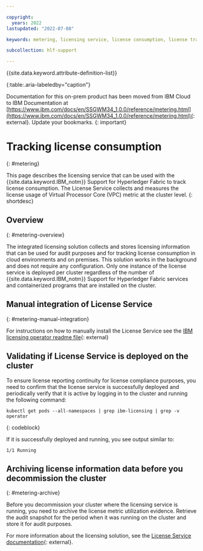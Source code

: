 ```yaml
---

copyright:
  years: 2022
lastupdated: "2022-07-08"

keywords: metering, licensing service, license consumption, license tracking

subcollection: hlf-support

---
```


{{site.data.keyword.attribute-definition-list}}


{:table:.aria-labeledby="caption"}





Documentation for this on-prem product has been moved from IBM Cloud to IBM Documentation at [https://www.ibm.com/docs/en/SSGWM34_1.0.0/reference/metering.html](https://www.ibm.com/docs/en/SSGWM34_1.0.0/reference/metering.html){: external}. Update your bookmarks.
{: important}

# Tracking license consumption
{: #metering}

This page describes the licensing service that can be used with the {{site.data.keyword.IBM_notm}} Support for Hyperledger Fabric to track license consumption. The License Service collects and measures the license usage of Virtual Processor Core (VPC) metric at the cluster level.
{: shortdesc}

## Overview
{: #metering-overview}

The integrated licensing solution collects and stores licensing information that can be used for audit purposes and for tracking license consumption in cloud environments and on premises. This solution works in the background and does not require any configuration. Only one instance of the license service is deployed per cluster regardless of the number of {{site.data.keyword.IBM_notm}} Support for Hyperledger Fabric services and containerized programs that are installed on the cluster.

## Manual integration of License Service
{: #metering-manual-integration}

For instructions on how to manually install the License Service see the
[IBM licensing operator readme file](https://github.com/IBM/ibm-licensing-operator/blob/master/README.md){: external}

## Validating if License Service is deployed on the cluster

To ensure license reporting continuity for license compliance purposes, you need to confirm that the license service is successfully deployed and periodically verify that it is active by logging in to the cluster and running the following command:

```
kubectl get pods --all-namespaces | grep ibm-licensing | grep -v operator
```
{: codeblock}

If it is successfully deployed and running, you see output similar to:
```
1/1 Running
```

## Archiving license information data before you decommission the cluster
{: #metering-archive}

Before you decommission your cluster where the licensing service is running, you need to archive the license metric utilization evidence. Retrieve the audit snapshot for the period when it was running on the cluster and store it for audit purposes.

For more information about the licensing solution, see the [License Service documentation](https://www.ibm.com/docs/en/cpfs?topic=service-license-1xx-operator){: external}.
